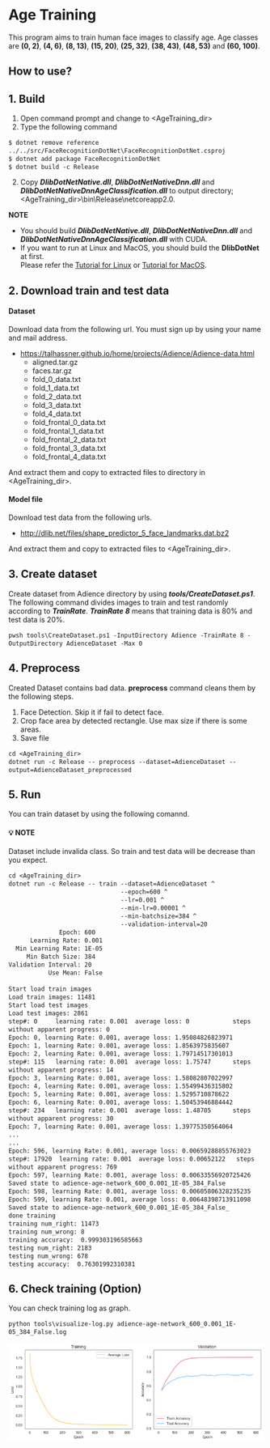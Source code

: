 ﻿# Age Training
 
This program aims to train human face images to classify age.
Age classes are **(0, 2)**, **(4, 6)**, **(8, 13)**, **(15, 20)**, **(25, 32)**, **(38, 43)**, **(48, 53)** and **(60, 100)**.

## How to use?

## 1. Build

1. Open command prompt and change to &lt;AgeTraining_dir&gt;
1. Type the following command
````
$ dotnet remove reference ../../src/FaceRecognitionDotNet\FaceRecognitionDotNet.csproj
$ dotnet add package FaceRecognitionDotNet
$ dotnet build -c Release
````
2. Copy ***DlibDotNetNative.dll***, ***DlibDotNetNativeDnn.dll*** and ***DlibDotNetNativeDnnAgeClassification.dll*** to output directory; &lt;AgeTraining_dir&gt;\bin\Release\netcoreapp2.0.

**NOTE**  
- You should build ***DlibDotNetNative.dll***, ***DlibDotNetNativeDnn.dll*** and ***DlibDotNetNativeDnnAgeClassification.dll*** with CUDA.
- If you want to run at Linux and MacOS, you should build the **DlibDotNet** at first.  
Please refer the [Tutorial for Linux](https://github.com/takuya-takeuchi/DlibDotNet/wiki/Tutorial-for-Linux) or [Tutorial for MacOS](https://github.com/takuya-takeuchi/DlibDotNet/wiki/Tutorial-for-MacOS).

## 2. Download train and test data

#### Dataset

Download data from the following url. You must sign up by using your name and mail address.

- https://talhassner.github.io/home/projects/Adience/Adience-data.html
  - aligned.tar.gz
  - faces.tar.gz
  - fold_0_data.txt
  - fold_1_data.txt
  - fold_2_data.txt
  - fold_3_data.txt
  - fold_4_data.txt
  - fold_frontal_0_data.txt
  - fold_frontal_1_data.txt
  - fold_frontal_2_data.txt
  - fold_frontal_3_data.txt
  - fold_frontal_4_data.txt

And extract them and copy to extracted files to directory in &lt;AgeTraining_dir&gt;.

#### Model file

Download test data from the following urls.

- http://dlib.net/files/shape_predictor_5_face_landmarks.dat.bz2

And extract them and copy to extracted files to &lt;AgeTraining_dir&gt;.

## 3. Create dataset

Create dataset from Adience directory by using ***tools/CreateDataset.ps1***.
The following command divides images to train and test randomly according to ***TrainRate***.
***TrainRate 8*** means that training data is 80% and test data is 20%.

````
pwsh tools\CreateDataset.ps1 -InputDirectory Adience -TrainRate 8 -OutputDirectory AdienceDataset -Max 0
````

## 4. Preprocess

Created Dataset contains bad data. **preprocess** command cleans them by the following steps.

1. Face Detection. Skip it if fail to detect face.
1. Crop face area by detected rectangle. Use max size if there is some areas.
1. Save file

````
cd <AgeTraining_dir>
dotnet run -c Release -- preprocess --dataset=AdienceDataset --output=AdienceDataset_preprocessed
````

## 5. Run

You can train dataset by using the following comannd.

#### :bulb: NOTE

Dataset include invalida class. So train and test data will be decrease than you expect.

````
cd <AgeTraining_dir>
dotnet run -c Release -- train --dataset=AdienceDataset ^
                               --epoch=600 ^
                               --lr=0.001 ^
                               --min-lr=0.00001 ^
                               --min-batchsize=384 ^
                               --validation-interval=20
              Epoch: 600
      Learning Rate: 0.001
  Min Learning Rate: 1E-05
     Min Batch Size: 384
Validation Interval: 20
           Use Mean: False

Start load train images
Load train images: 11481
Start load test images
Load test images: 2861
step#: 0     learning rate: 0.001  average loss: 0            steps without apparent progress: 0
Epoch: 0, learning Rate: 0.001, average loss: 1.95084826823971
Epoch: 1, learning Rate: 0.001, average loss: 1.8563975835607
Epoch: 2, learning Rate: 0.001, average loss: 1.79714517301013
step#: 115   learning rate: 0.001  average loss: 1.75747      steps without apparent progress: 14
Epoch: 3, learning Rate: 0.001, average loss: 1.58082807022997
Epoch: 4, learning Rate: 0.001, average loss: 1.55499436315802
Epoch: 5, learning Rate: 0.001, average loss: 1.5295710878622
Epoch: 6, learning Rate: 0.001, average loss: 1.50453946884442
step#: 234   learning rate: 0.001  average loss: 1.48705      steps without apparent progress: 30
Epoch: 7, learning Rate: 0.001, average loss: 1.39775350564064
...
...
Epoch: 596, learning Rate: 0.001, average loss: 0.00659288855763023
step#: 17920  learning rate: 0.001  average loss: 0.00652122   steps without apparent progress: 769
Epoch: 597, learning Rate: 0.001, average loss: 0.00633556920725426
Saved state to adience-age-network_600_0.001_1E-05_384_False
Epoch: 598, learning Rate: 0.001, average loss: 0.00605806328235235
Epoch: 599, learning Rate: 0.001, average loss: 0.00648398713911098
Saved state to adience-age-network_600_0.001_1E-05_384_False_
done training
training num_right: 11473
training num_wrong: 8
training accuracy:  0.999303196585663
testing num_right: 2183
testing num_wrong: 678
testing accuracy:  0.76301992310381
````

## 6. Check training (Option)

You can check training log as graph.

````
python tools\visualize-log.py adience-age-network_600_0.001_1E-05_384_False.log
````

<img src="images/visualize-log.png"/>